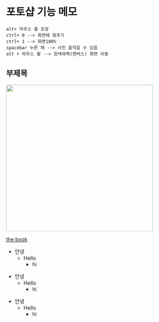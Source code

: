 # 포토샵 기능 메모

```
alt+ 마우스 휠 조정
ctrl+ 0 --> 화면에 맞추기
ctrl+ 1 --> 화면100%
spacebar 누른 채 --> 사진 움직일 수 있음
alt + 마우스 휠 --> 흰색여백(캔버스) 화면 이동 
```

## 부제목

<img src="https://yangjungmin.github.io/img/dddddd.png" width="400">
 
 [the book](https://thebook.io/#catid-2)
 
 + 안녕
   + Hello
     + hi
    
* 안녕
  * Hello
     * hi

- 안녕
  - Hello
    - hi
